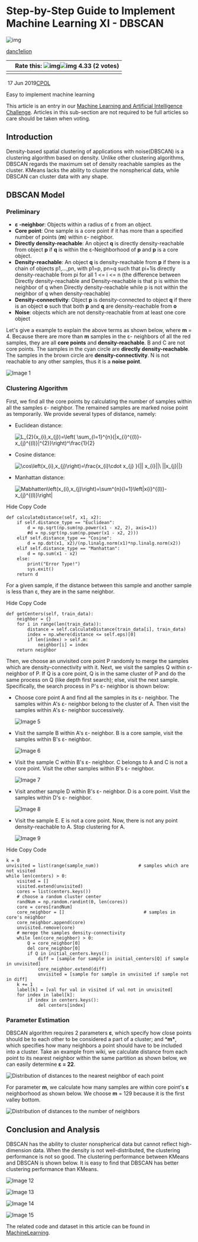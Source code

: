 # Step-by-Step Guide to Implement Machine Learning XI - DBSCAN

![img](https://www.codeproject.com/script/Membership/ProfileImages/{6098a88e-6a47-4a71-915c-4577a7b84ee9}.jpg)

[danc1elion](https://www.codeproject.com/script/Membership/View.aspx?mid=14354398)

|      | Rate this: 			 				 			                      				   	 	         ![img](https://codeproject.freetls.fastly.net/script/Ratings/Images/stars-fill-lg.png)![img](https://codeproject.freetls.fastly.net/script/Ratings/Images/stars-empty-lg.png) 		  	 	4.33  (2 votes) |
| ---- | ------------------------------------------------------------ |
|      |                                                              |

​                                        17 Jun 2019[CPOL](http://www.codeproject.com/info/cpol10.aspx)                                    

Easy to implement machine learning



This article is an entry in our [Machine Learning and Artificial Intelligence Challenge](https://www.codeproject.com/Competitions/1024/The-Machine-Learning-and-Artificial-Intelligence-C.aspx). Articles in this sub-section are not required to be full articles so care should be taken when voting.

## Introduction

Density-based spatial clustering of applications with noise(DBSCAN)  is a clustering algorithm based on density. Unlike other clustering  algorithms, DBSCAN regards the maximum set of density reachable samples  as the cluster. KMeans lacks the ability to cluster the nonspherical  data, while DBSCAN can cluster data with any shape.

## DBSCAN Model

### Preliminary

- **ε -neighbor**: Objects within a radius of ε from an object.
- **Core point**: One sample is a core point if it has more than a specified number of points (**m**) within ε- neighbor.
- **Directly density-reachable**: An object **q** is directly density-reachable from object **p** if **q** is within the ε-Neighborhood of **p** and **p** is a core object.
- **Density-reachable**: An object **q** is density-reachable from **p** if there is a chain of objects p1,…,pn, with p1=p, pn=q such that  pi+1is directly density-reachable from pi for all 1 <= i <= n (the difference between Directly density-reachable and Density-reachable is  that p is within the neighbor of q when Directly density-reachable while p is not within the neighbor of q when density-reachable)
- **Density-connectivity**: Object **p** is density-connected to object **q** if there is an object **o** such that both **p** and **q** are density-reachable from **o**
- **Noise**: objects which are not density-reachable from at least one core object

Let's give a example to explain the above terms as shown below, where **m** = 4. Because there are more than **m** samples in the ε- neighbors of all the red samples, they are all **core points** and **density-reachable**. B and C are not core points. The samples in the cyan circle are **directly density-reachable**. The samples in the brown circle are **density-connectivity**. N is not reachable to any other samples, thus it is a **noise point**.

![Image 1](https://www.codeproject.com/KB/AI/5129186/15fe9f12-cb98-4972-a5ae-c9b4382bca92.Png)

### Clustering Algorithm

First, we find all the core points by calculating the number of  samples within all the samples ε- neighbor. The remained samples are  marked noise point as temporarily. We provide several types of distance, namely:

- Euclidean distance: 

  ![L_{2}(x_{i},x_{j})=\left( \sum_{l=1}^{n}{|x_{i}^{(l)}-x_{j}^{(l)}|^{2}}\right)^\frac{1}{2}](https://www.zhihu.com/equation?tex=L_%7B2%7D%28x_%7Bi%7D%2Cx_%7Bj%7D%29%3D%5Cleft%28+%5Csum_%7Bl%3D1%7D%5E%7Bn%7D%7B%7Cx_%7Bi%7D%5E%7B%28l%29%7D-x_%7Bj%7D%5E%7B%28l%29%7D%7C%5E%7B2%7D%7D%5Cright%29%5E%5Cfrac%7B1%7D%7B2%7D)

- Cosine distance: 

  ![\cos\left(x_{i},x_{j}\right)=\frac{x_{i}\cdot x_{j} }{|| x_{i}||\ ||x_{j}||}](https://www.zhihu.com/equation?tex=%5Ccos%5Cleft(x_%7Bi%7D%2Cx_%7Bj%7D%5Cright)%3D%5Cfrac%7Bx_%7Bi%7D%5Ccdot%20x_%7Bj%7D%20%7D%7B%7C%7C%20x_%7Bi%7D%7C%7C%5C%20%7C%7Cx_%7Bj%7D%7C%7C%7D)

- Manhattan distance: 

  ![Mabhatten\left(x_{i},x_{j}\right)=\sum^{n}_{l=1}\left|x_{i}^{(l)}-x_{j}^{(l)}\right|](https://www.zhihu.com/equation?tex=Mabhatten%5Cleft(x_%7Bi%7D%2Cx_%7Bj%7D%5Cright)%3D%5Csum%5E%7Bn%7D_%7Bl%3D1%7D%5Cleft%7Cx_%7Bi%7D%5E%7B(l)%7D-x_%7Bj%7D%5E%7B(l)%7D%5Cright%7C)

Hide   Copy Code

```
def calculateDistance(self, x1, x2):
    if self.distance_type == "Euclidean":
        d = np.sqrt(np.sum(np.power(x1 - x2, 2), axis=1))
        #d = np.sqrt(np.sum(np.power(x1 - x2, 2)))
    elif self.distance_type == "Cosine":
        d = np.dot(x1, x2)/(np.linalg.norm(x1)*np.linalg.norm(x2))
    elif self.distance_type == "Manhattan":
        d = np.sum(x1 - x2)
    else:
        print("Error Type!")
        sys.exit()
    return d
```

For a given sample, if the distance between this sample and another sample is less than ε, they are in the same neighbor.

Hide   Copy Code

```
def getCenters(self, train_data):
    neighbor = {}
    for i in range(len(train_data)):
        distance = self.calculateDistance(train_data[i], train_data)
        index = np.where(distance <= self.eps)[0]
        if len(index) > self.m:
            neighbor[i] = index
    return neighbor
```

Then, we choose an unvisited core point P randomly to merge the  samples which are density-connectivity with it. Next, we visit the  samples Q within ε- neighbor of P. If Q is a core point, Q is in the  same cluster of P and do the same process on Q (like depth first  search); else, visit the next sample. Specifically, the search process  in P's ε- neighbor is shown below:

- Choose core point A and find all the samples in its ε- neighbor.  The samples within A's ε- neighbor belong to the cluster of A. Then  visit the samples within A's ε- neighbor successively. 

  ![Image 5](https://www.codeproject.com/KB/AI/5129186/b7571e61-dff9-4cd5-be40-f7017bba5825.Png)

- Visit the sample B within A's ε- neighbor. B is a core sample, visit the samples within B's ε- neighbor. 

  ![Image 6](https://www.codeproject.com/KB/AI/5129186/9fae958a-8548-47c5-a9e6-a121df7280b7.Png)

- Visit the sample C within B's ε- neighbor. C belongs to A and C is not a core point. Visit the other samples within B's ε- neighbor. 

  ![Image 7](https://www.codeproject.com/KB/AI/5129186/79c15ee4-8c9a-4063-816d-61ace2f71ac8.Png)

- Visit another sample D within B's ε- neighbor. D is a core point. Visit the samples within D's ε- neighbor. 

  ![Image 8](https://www.codeproject.com/KB/AI/5129186/26af5b2e-4f87-4107-a1a9-b0bdbc3e7f28.Png)

- Visit the sample E. E is not a core point. Now, there is not any point density-reachable to A. Stop clustering for A. 

  ![Image 9](https://www.codeproject.com/KB/AI/5129186/81917395-b54b-45ed-8515-82d0533a3f75.Png)

Hide   Copy Code

```
k = 0
unvisited = list(range(sample_num))               # samples which are not visited
while len(centers) > 0:
    visited = []
    visited.extend(unvisited)
    cores = list(centers.keys())
    # choose a random cluster center
    randNum = np.random.randint(0, len(cores))
    core = cores[randNum]
    core_neighbor = []                              # samples in core's neighbor
    core_neighbor.append(core)
    unvisited.remove(core)
    # merege the samples density-connectivity
    while len(core_neighbor) > 0:
        Q = core_neighbor[0]
        del core_neighbor[0]
        if Q in initial_centers.keys():
            diff = [sample for sample in initial_centers[Q] if sample in unvisited]
            core_neighbor.extend(diff)
            unvisited = [sample for sample in unvisited if sample not in diff]
    k += 1
    label[k] = [val for val in visited if val not in unvisited]
    for index in label[k]:
        if index in centers.keys():
            del centers[index]
```

### Parameter Estimation

DBSCAN algorithm requires 2 parameters **ε**, which specify how close points should be to each other to be considered a part of a cluster; and ***m\***, which specifies how many neighbors a point should have to be included  into a cluster. Take an example from wiki, we calculate distance from  each point to its nearest neighbor within the same partition as shown  below, we can easily determine **ε = 22**.

![Distribution of distances to the nearest neighbor of each point](https://www.codeproject.com/KB/AI/5129186/951e7da9-71b6-4d09-80c7-bcccc1729572.Png)

For parameter **m**, we calculate how many samples are within core point's **ε** neighborhood as shown below. We choose **m** = 129 because it is the first valley bottom.

![Distribution of distances to the number of neighbors](https://www.codeproject.com/KB/AI/5129186/88c5c6e8-3778-45f9-9bc7-5697c1b26b8e.Png)

## Conclusion and Analysis

DBSCAN has the ability to cluster nonspherical data but cannot  reflect high-dimension data. When the density is not well-distributed,  the clustering performance is not so good. The clustering performance  between KMeans and DBSCAN is shown below. It is easy to find that DBSCAN has better clustering performance than KMeans.

![Image 12](https://www.codeproject.com/KB/AI/5129186/c3bdb2b8-d500-4eb2-b65d-5a2fe18ae485.Png)

![Image 13](https://www.codeproject.com/KB/AI/5129186/00d6d108-389c-4c9a-abfe-933a61dbc010.Png)

![Image 14](https://www.codeproject.com/KB/AI/5129186/c2ea7cff-23f6-421b-9529-6539840a7210.Png)

![Image 15](https://www.codeproject.com/KB/AI/5129186/33c0e863-d566-4fe8-9e2f-5e9392c22470.Png)

The related code and dataset in this article can be found in [MachineLearning](https://github.com/DandelionLau/MachineLearning).